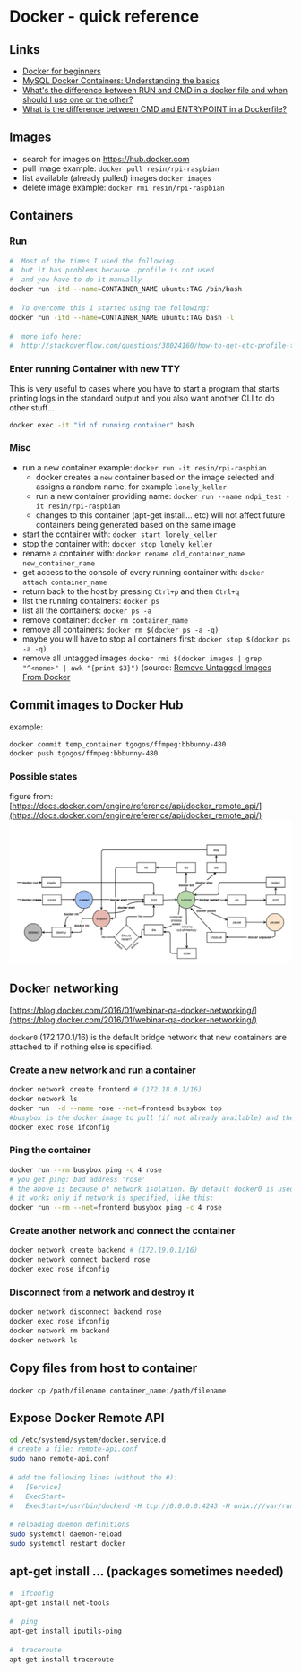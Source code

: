 Docker - quick reference
========================

## Links
 - [Docker for beginners](https://prakhar.me/docker-curriculum/)
 - [MySQL Docker Containers: Understanding the basics](https://severalnines.com/blog/mysql-docker-containers-understanding-basics)
 - [What's the difference between RUN and CMD in a docker file and when should I use one or the other?](http://stackoverflow.com/questions/37461868/whats-the-difference-between-run-and-cmd-in-a-docker-file-and-when-should-i-use/37462208#37462208)
 - [What is the difference between CMD and ENTRYPOINT in a Dockerfile?](http://stackoverflow.com/questions/21553353/what-is-the-difference-between-cmd-and-entrypoint-in-a-dockerfile)
 
## Images
 - search for images on https://hub.docker.com
 - pull image example: `docker pull resin/rpi-raspbian`
 - list available (already pulled) images `docker images`
 - delete image example: `docker rmi resin/rpi-raspbian`

## Containers
### Run

```bash
#  Most of the times I used the following...
#  but it has problems because .profile is not used
#  and you have to do it manually
docker run -itd --name=CONTAINER_NAME ubuntu:TAG /bin/bash

#  To overcome this I started using the following:
docker run -itd --name=CONTAINER_NAME ubuntu:TAG bash -l

#  more info here:
#  http://stackoverflow.com/questions/38024160/how-to-get-etc-profile-to-run-automatically-in-alpine-docker
```

### Enter running Container with new TTY

This is very useful to cases where you have to start a program that starts printing logs in the standard output and you also want another CLI to do other stuff...
```bash
docker exec -it "id of running container" bash
```

### Misc

 - run a new container example: `docker run -it resin/rpi-raspbian`
    - docker creates a `new` container based on the image selected and assigns a random name, for example `lonely_keller`
    - run a new container providing name: `docker run --name ndpi_test -it resin/rpi-raspbian`
    - changes to this container (apt-get install... etc) will not affect future containers being generated based on the same image
 - start the container with: `docker start lonely_keller`
 - stop the container with: `docker stop lonely_keller`
 - rename a container with: `docker rename old_container_name new_container_name`
 - get access to the console of every running container with: `docker attach container_name`
 - return back to the host by pressing `Ctrl+p` and then `Ctrl+q`
 - list the running containers: `docker ps`
 - list all the containers: `docker ps -a`
 - remove container: `docker rm container_name`
 - remove all containers: `docker rm $(docker ps -a -q)`
 - maybe you will have to stop all containers first: `docker stop $(docker ps -a -q)`
 - remove all untagged images `docker rmi $(docker images | grep "^<none>" | awk "{print $3}")` (source: [Remove Untagged Images From Docker](http://jimhoskins.com/2013/07/27/remove-untagged-docker-images.html)
  

## Commit images to Docker Hub
example:
```bash
docker commit temp_container tgogos/ffmpeg:bbbunny-480
docker push tgogos/ffmpeg:bbbunny-480
```

### Possible states
figure from: [https://docs.docker.com/engine/reference/api/docker_remote_api/](https://docs.docker.com/engine/reference/api/docker_remote_api/)
 ![docker events](event_state.png)


## Docker networking
[https://blog.docker.com/2016/01/webinar-qa-docker-networking/](https://blog.docker.com/2016/01/webinar-qa-docker-networking/)

`docker0` (172.17.0.1/16) is the default bridge network that new containers are attached to if nothing else is specified.
### Create a new network and run a container
```bash
docker network create frontend # (172.18.0.1/16)
docker network ls
docker run  -d --name rose --net=frontend busybox top
#busybox is the docker image to pull (if not already available) and then start with command "top"
docker exec rose ifconfig
```
### Ping the container
```bash
docker run --rm busybox ping -c 4 rose
# you get ping: bad address 'rose'
# the above is because of network isolation. By default docker0 is used so 'rose' cannot be found.
# it works only if network is specified, like this:
docker run --rm --net=frontend busybox ping -c 4 rose
```

### Create another network and connect the container
```bash
docker network create backend # (172.19.0.1/16)
docker network connect backend rose
docker exec rose ifconfig
```

### Disconnect from a network and destroy it
```bash
docker network disconnect backend rose
docker exec rose ifconfig
docker network rm backend
docker network ls
```

## Copy files from host to container
`docker cp /path/filename container_name:/path/filename`


## Expose Docker Remote API
```bash
cd /etc/systemd/system/docker.service.d
# create a file: remote-api.conf
sudo nano remote-api.conf

# add the following lines (without the #):
#   [Service]
#   ExecStart=
#   ExecStart=/usr/bin/dockerd -H tcp://0.0.0.0:4243 -H unix:///var/run/docker.sock

# reloading daemon definitions
sudo systemctl daemon-reload
sudo systemctl restart docker
```

## apt-get install ... (packages sometimes needed)
```bash
#  ifconfig
apt-get install net-tools

#  ping
apt-get install iputils-ping

#  traceroute
apt-get install traceroute
```
